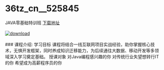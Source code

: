 # 36tz_cn__525845
JAVA零基础特训班
[下载地址](http://www.36tz.cn/article/525845 "下载地址")
<br/></br>[![download](http://36tz.cn/muke_img/2019_07_1-75-300x215.png "下载地址")](http://www.36tz.cn/article/525845 "下载地址")
<br/></br>### 课程介绍:
学习目标
课程将结合一线互联网项目实战经验，助你掌握核心技术，无惧开发框架，同时养成知识迁移能力，为后续通往大数据、移动开发等多领域深入学习奠定基础。
授课对象
对Java编程感兴趣的你
对传统行业失望想转行IT的你
希望成为高薪程序员的你


